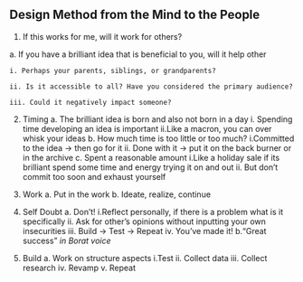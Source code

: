 ## Design Method from the Mind to the People

1. If this works for me, will it work for others?

  a. If you have a brilliant idea that is beneficial to you, will it help other
  
    i. Perhaps your parents, siblings, or grandparents?
    
    ii. Is it accessible to all? Have you considered the primary audience?
    
    iii. Could it negatively impact someone?

2. Timing 
  a. The brilliant idea is born and also not born in a day
    i. Spending time developing an idea is important
    ii.Like a macron, you can over whisk your ideas
  b. How much time is too little or too much?
    i.Committed to the idea → then go for it
    ii. Done with it → put it on the back burner or in the archive
  c. Spent a reasonable amount
    i.Like a holiday sale if its brilliant spend some time and energy trying it on and out 
    ii. But don’t commit too soon and exhaust yourself
    
3. Work 
  a. Put in the work
  b. Ideate, realize, continue 
  
4. Self Doubt
  a. Don’t!
    i.Reflect personally, if there is a problem what is it specifically
    ii. Ask for other’s opinions without inputting your own insecurities
    iii. Build → Test → Repeat
    iv. You’ve made it!
  b.“Great success” *in Borat voice* 

5. Build
  a. Work on structure aspects
    i.Test
    ii. Collect data
    iii. Collect research
    iv. Revamp
    v. Repeat
